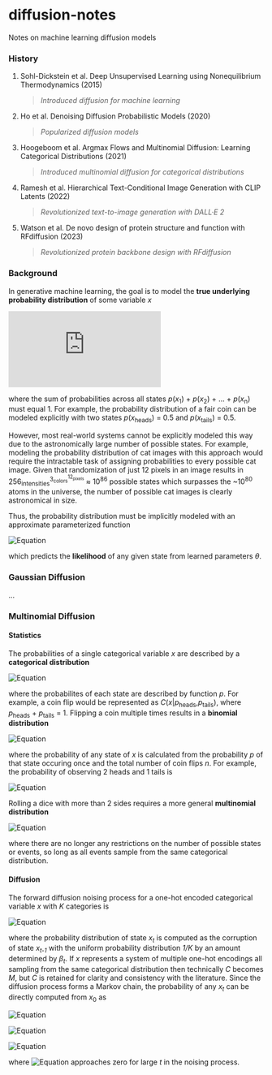 # diffusion-notes
Notes on machine learning diffusion models

### History
1) Sohl-Dickstein et al. Deep Unsupervised Learning using Nonequilibrium Thermodynamics (2015)
    > *Introduced diffusion for machine learning*
2) Ho et al. Denoising Diffusion Probabilistic Models (2020)
    > *Popularized diffusion models*
3) Hoogeboom et al. Argmax Flows and Multinomial Diffusion: Learning Categorical Distributions (2021)
    > *Introduced multinomial diffusion for categorical distributions*
4) Ramesh et al. Hierarchical Text-Conditional Image Generation with CLIP Latents (2022)
    > *Revolutionized text-to-image generation with DALL·E 2*
5) Watson et al. De novo design of protein structure and function with RFdiffusion (2023)
    > *Revolutionized protein backbone design with RFdiffusion*

### Background
In generative machine learning, the goal is to model the **true underlying probability distribution** of some variable *x*

![Equation](https://latex.codecogs.com/png.latex?p(x))

where the sum of probabilities across all states *p*(*x*<sub>1</sub>) + *p*(*x*<sub>2</sub>) + ... + *p*(*x*<sub>n</sub>) must equal 1. For example, the probability distribution of a fair coin can be modeled explicitly with two states *p*(*x*<sub>heads</sub>) = 0.5 and *p*(*x*<sub>tails</sub>) = 0.5.

However, most real-world systems cannot be explicitly modeled this way due to the astronomically large number of possible states. For example, modeling the probability distribution of cat images with this approach would require the intractable task of assigning probabilities to every possible cat image. Given that randomization of just 12 pixels in an image results in 256<sub>intensities</sub><sup>3<sub>colors</sub><sup>12<sub>pixels</sub></sup></sup> ≈ 10<sup>86</sup> possible states which surpasses the ~10<sup>80</sup> atoms in the universe, the number of possible cat images is clearly astronomical in size.

Thus, the probability distribution must be implicitly modeled with an approximate parameterized function

![Equation](https://latex.codecogs.com/png.latex?p_\theta(x))

which predicts the **likelihood** of any given state from learned parameters *θ*.

### Gaussian Diffusion
...

### Multinomial Diffusion
#### Statistics
The probabilities of a single categorical variable *x* are described by a **categorical distribution**

![Equation](https://latex.codecogs.com/png.latex?C(x|p))

where the probabilites of each state are described by function *p*. For example, a coin flip would be represented as *C*(*x*|*p*<sub>heads</sub>,*p*<sub>tails</sub>), where *p*<sub>heads</sub> + *p*<sub>tails</sub> = 1. Flipping a coin multiple times results in a **binomial distribution**

![Equation](https://latex.codecogs.com/png.latex?B(x|p)=\binom{n}{x}p^x(1-p)^{n-x})

where the probability of any state of *x* is calculated from the probability *p* of that state occuring once and the total number of coin flips *n*. For example, the probability of observing 2 heads and 1 tails is

![Equation](https://latex.codecogs.com/png.latex?\binom{3}{2}0.5^2(1-0.5)^{3-2}=\frac{3!}{2!(3-2)!}0.5^2(0.5)^{1}=0.375)

Rolling a dice with more than 2 sides requires a more general **multinomial distribution**

![Equation](https://latex.codecogs.com/png.latex?M(x|p))

where there are no longer any restrictions on the number of possible states or events, so long as all events sample from the same categorical distribution.

#### Diffusion

The forward diffusion noising process for a one-hot encoded categorical variable *x* with *K* categories is

![Equation](https://latex.codecogs.com/png.latex?q(x_t|x_{t-1})=C(x_t|(1-\beta_t)x_{t-1}+\beta_t/K))

where the probability distribution of state *x<sub>t</sub>* is computed as the corruption of state *x<sub>t-1</sub>* with the uniform probability distribution *1/K* by an amount determined by $\beta_t$. If *x* represents a system of multiple one-hot encodings all sampling from the same categorical distribution then technically *C* becomes *M*, but *C* is retained for clarity and consistency with the literature. Since the diffusion process forms a Markov chain, the probability of any *x<sub>t</sub>* can be directly computed from *x*<sub>0</sub> as

![Equation](https://latex.codecogs.com/png.latex?q(x_t|x_0)=C(x_t|\bar{\alpha}_tx_0+(1-\bar{\alpha}_t)/K))

![Equation](https://latex.codecogs.com/png.latex?\alpha_t=1-\beta_t)

![Equation](https://latex.codecogs.com/png.latex?\bar{\alpha}_t=\prod_{\tau=1}^{t}\alpha_{\tau})

where ![Equation](https://latex.codecogs.com/png.latex?\bar{\alpha}_t) approaches zero for large *t* in the noising process.

